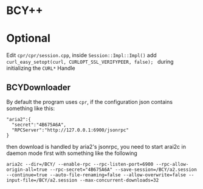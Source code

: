 # BCY++

# Optional
Edit ``cpr/cpr/session.cpp``, inside ``Session::Impl::Impl()`` add ``curl_easy_setopt(curl, CURLOPT_SSL_VERIFYPEER, false); `` during initializing the ``CURL*`` Handle

## BCYDownloader
By default the program uses ``cpr``, if the configuration json contains something like this:
```
"aria2":{
  "secret":"4B675A6A",
  "RPCServer":"http://127.0.0.1:6900/jsonrpc"
}
```

then download is handled by aria2's jsonrpc, you need to start arai2c in daemon mode first with something like the following
```
aria2c --dir=/BCY/ --enable-rpc --rpc-listen-port=6900 --rpc-allow-origin-all=true --rpc-secret="4B675A6A" --save-session=/BCY/a2.session --continue=true --auto-file-renaming=false --allow-overwrite=false --input-file=/BCY/a2.session --max-concurrent-downloads=32
```
